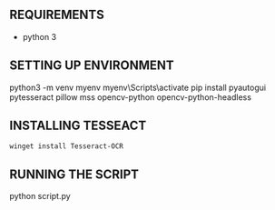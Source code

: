 ## REQUIREMENTS

- python 3

## SETTING UP ENVIRONMENT

python3 -m venv myenv
myenv\Scripts\activate
pip install pyautogui pytesseract pillow mss opencv-python opencv-python-headless

## INSTALLING TESSEACT

`winget install Tesseract-OCR`

## RUNNING THE SCRIPT

python script.py
